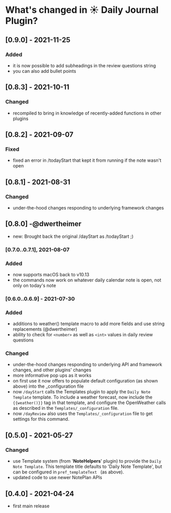 # What's changed in ☀️ Daily Journal Plugin?

## [0.9.0] - 2021-11-25
### Added
- it is now possible to add subheadings in the review questions string
- you can also add bullet points

## [0.8.3] - 2021-10-11
### Changed
- recompiled to bring in knowledge of recently-added functions in other plugins

## [0.8.2] - 2021-09-07
### Fixed
- fixed an error in /todayStart that kept it from running if the note wasn't open

## [0.8.1] - 2021-08-31
### Changed
- under-the-hood changes responding to underlying framework changes

## [0.8.0] -@dwertheimer
- new: Brought back the original /dayStart as /todayStart ;) 

### [0.7.0..0.7.1], 2021-08-07
### Added
- now supports macOS back to v10.13
- the commands now work on whatever daily calendar note is open, not only on today's note

### [0.6.0..0.6.9] - 2021-07-30 
### Added
- additions to weather() template macro to add more fields and use string replacements (@dwertheimer)
- ability to check for `<number>` as well as `<int>` values in daily review questions

### Changed
- under-the-hood changes responding to underlying API and framework changes, and other plugins' changes
- more informative pop ups as it works
- on first use it now offers to populate default configuration (as shown above) into the _configuration file
- now `/dayStart` calls the Templates plugin to apply the `Daily Note Template` template. To include a weather forecast, now include the `{{weather()}}` tag in that template, and configure the OpenWeather calls as described in the `Templates/_configuration` file. 
- now `/dayReview` also uses the `Templates/_configuration` file to get settings for this command.

## [0.5.0] - 2021-05-27
### Changed
- use Template system (from '**NoteHelpers**' plugin) to provide the `Daily Note Template`. This template title defaults to 'Daily Note Template', but can be configured in `pref_templateText ` (as above).
- updated code to use newer NotePlan APIs

## [0.4.0] - 2021-04-24
- first main release
